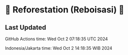 
# 🌳 Reforestation (Reboisasi) 🌲

## Last Updated

GitHub Actions time: Wed Oct  2 07:18:35 UTC 2024

Indonesia/Jakarta time: Wed Oct  2 14:18:35 WIB 2024
